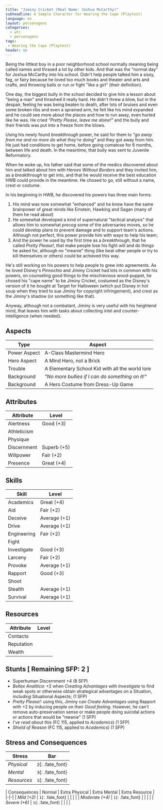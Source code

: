 ```yaml
---
title: "Jiminy Cricket (Real Name: Joshua McCarthy)"
subheadline: A Sample Character for Wearing the Cape (Playtest)
language: en
layout: personagens
categories:
  - wtc
  - personagens
tags:
 - Wearing the Cape (Playtest)
header: no
---
```


Being the littlest boy in a poor neighborhood school normally meaning being called names and thrased a lot by other kids. And that was the "normal day" for Joshua McCarthy into his school. Didn't help people talked him a sissy, fag, or fairy because he loved too much books and theater and arts and crafts, and throwing balls or run or fight "like a girl" (their definition).

One day, the biggest bully in the school decided to give him a lesson about "being a man" and thrashed it really hard. He didn't threw a blow, but in the despair, feeling he was being beaten to death, after lots of bruises and even some broken ribs and even a sprained arm, he felt like his mind expanded and he could see more about the places and how to run away, even hurted like he was. He cried _"Pretty Please, leave me alone!"_ and the bully and their friends was put into a freeze from the blows. 

Using his newly found _breakthrough_ power, he said for them to _"go away from me and no more do what they're doing"_ and they got away from him. He just had conditions to get home, before going comatose for 6 months, between life and death. In the meantime, that bully was sent to Juvenile Reformatory.

When he woke up, his father said that some of the medics discovered about him and talked about him with _Heroes Without Borders_ and they invited him, as a _breakthrough_ to get into, and that he would receive the best education HWB could provide in the meantime. He chosed to go, still without a name, crest or costume.

In his beginning in HWB, he discovered his powers has three main forms:

1. His mind was now somewhat "enhanced" and he know have the same brainpower of great minds like Einstein, Hawking and Sagan (many of them he read about)
2. He somewhat developed a kind of supernatural "tactical analysis" that allows him to somewhat _precog_ some of the adversaries moves, so he could develop plans to prevent damage and to support team's actions. Although not perfect, this power provide him with ways to help his team;
3. And the power he used by the first time as a _breakthrough_, that he called _Pretty Please!_, that make people lose his fight will and do things he asked for, although no "meanie" thing (like beat other people or try to kill themselves or others) could be achieved this way. 

He's still working on his powers to help people to grew into agreements. As he loved Disney's _Pinnochio_ and Jiminy Cricket had lots in common with his powers, on counseling good things to the mischievious wood-puppet, he chosed his "cape name" to be Jiminy Cricket, costumed as the Disney's version of it he bought at Target for Halloween (which put Disney in hot soup when they tried to sue Jiminy for copyright infringement), and crest as the Jiminy's shadow (or something like that).

Anyway, although not a combatant, Jiminy is very useful with his heightend mind, that leaves him with tasks about collecting intel and counter-intelligence (when needed).

## Aspects

| Type | Aspect |
|-|-|
| Power Aspect | A-Class Mastermind Hero |
| Hero Aspect | A Mind Hero, not a Brick |
| Trouble  | A Elementary School Kid with all the world lore |
| Background | _"No more bullies if I can do something on it!"_ |
| Background | A Hero Costume from Dress-Up Game |

## Attributes

| Attribute | Level |
|-|-|
| Alertness | Good (+3) |
| Athleticism | |
| Physique | |
| Discernment | Superb (+5) |
| Willpower | Fair (+2) |
| Presence | Great (+4) |

## Skills

| Skill | Level |
|-|-|
| Academics | Great (+4) | 
| Aid | Fair (+2) | 
| Deceive | Average (+1) | 
| Drive | Average (+1)  | 
| Engineering | Fair (+2) | 
| Fight | | 
| Investigate | Good (+3) | 
| Larceny | Fair (+2) | 
| Provoke | Average (+1) | 
| Rapport | Good (+3) | 
| Shoot | | 
| Stealth | Average (+1) | 
| Survival | Average (+1)  | 

## Resources

| Attribute | Level |
|-|-|
| Contacts | |
| Reputation | |
| Wealth |  |

## Stunts [ Remaining SFP: 2 ]

+ Superhuman Discernment +4 (8 SFP)
+ _Bellax Analitica:_ +2 when _Creating Advantages_ with _Investigate_ to find weak spots or otherwise obtain strategical advantages on a Situation, _including_ Situational Aspects; (1 SFP)
+ _Pretty Please!:_ using this, Jiminy can _Create Advantages_ using Rapport with +2 by inducing people on their _Good feeling_. However, he can't remove auto-preservation sense or make people doing suicidal actions or actions that would be "meanie" (1 SFP)
+ _I've read about this_ (FC 115, applied to _Academics_) (1 SFP)
+ _Shield of Reason_ (FC 115, applied to _Academics_) (1 SFP)


## Stress and Consequences

| Stress | Bar |
|-|-|
| _Physical_ | `2`{: .fate_font} |
|  _Mental_ | `3`{: .fate_font} |
| _Resources_ | `1`{: .fate_font} |

| Consequences | Normal | Extra Physical | Extra Mental | Extra Resource |
|-|-|
| _Mild (+2)_ |  `1`{: .fate_font} | | | |
| _Moderate (+4)_ | `1`{: .fate_font} | | | | 
| _Severe (+6)_ | `1`{: .fate_font} | | | |
